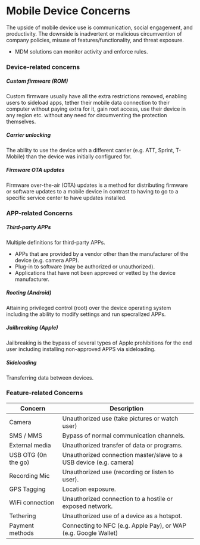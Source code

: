 # Mobile Device Concerns
The upside of mobile device use is communication, social
engagement, and productivity.
The downside is inadvertent or malicious circumvention of
company policies, misuse of features/functionality, and threat
exposure.
* MDM solutions can monitor activity and enforce rules.

### Device-related concerns

##### Custom firmware (ROM)
Custom firmware usually have all the extra restrictions removed, enabling users to sideload apps, tether their mobile data connection to their computer without paying extra for it, gain root access, use their device in any region etc. without any need for circumventing the protection themselves.

##### Carrier unlocking
The ability to use the device with a different carrier (e.g. ATT, Sprint, T-Mobile) than the device was initially configured for.

##### Firmware OTA updates
Firmware over-the-air (OTA) updates is a method for distributing firmware or software updates to a mobile device in contrast to having to go to a specific service center to have updates installed.

### APP-related Concerns
##### Third-party APPs
Multiple definitions for third-party APPs.
* APPs that are provided by a vendor other than the manufacturer of the device (e.g. camera APP).
* Plug-in to software (may be authorized or unauthorized).
* Applications that have not been approved or vetted by the device manufacturer.

##### Rooting (Android)
Attaining privileged control (root) over the device operating system including the ability to modify settings and run specrallzed APPs.

##### Jailbreaking (Apple)
Jailbreaking is the bypass of several types of Apple prohibitions for the end user including installing non-approved APPS via sideloading.

##### Sideloading
Transferring data between devices.

### Feature-related Concerns
| Concern | Description |
|---------|-------------|
| Camera | Unauthorized use (take pictures or watch user)|
| SMS / MMS | Bypass of normal communication channels.|
| External media | Unauthorized transfer of data or programs. |
| USB OTG (0n the go) | Unauthorized connection master/slave to a USB device (e.g. camera)|
| Recording Mic | Unauthorized use (recording or listen to user). |
| GPS Tagging | Location exposure. |
| WiFi connection | Unauthorized connection to a hostile or exposed network. |
| Tethering | Unauthorized use of a device as a hotspot. |
| Payment methods | Connecting to NFC (e.g. Apple Pay), or WAP (e.g. Google Wallet)|
